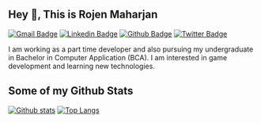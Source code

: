 ## Hey 👋, This is Rojen Maharjan
[![Gmail Badge](https://img.shields.io/badge/-maharjan.rojen11@gmail.com-c14438?style=flat&logo=Gmail&logoColor=white&link=mailto:maharjan.rojen11@gmail.com)](mailto:maharjan.rojen11@gmail.com) 
[![Linkedin Badge](https://img.shields.io/badge/-rojen11-0072b1?style=flat&logo=Linkedin&logoColor=white&link=https://www.linkedin.com/in/rojen11/)](https://www.linkedin.com/in/rojen11/) [![Github Badge](https://img.shields.io/badge/-rojen11-grey?style=flat&logo=github&logoColor=white&link=https://github.com/rojen11/)](https://www.github.com/rojen11/) [![Twitter Badge](https://img.shields.io/badge/-11rojen11-00acee?style=flat&logo=twitter&logoColor=white&link=https://twitter.com/11rojen11/)](https://www.twitter.com/11rojen11/) <p align='left'>I am working as a part time developer and also pursuing my undergraduate in Bachelor in Computer Application (BCA). I am interested in game development and learning new technologies.</p>
## Some of my Github Stats

[![Github stats](https://github-readme-stats.vercel.app/api?username=rojen11&show_icons=true&include_all_commits=true)](https://github.com/rojen11/github-readme-stats)
[![Top Langs](https://github-readme-stats.vercel.app/api/top-langs/?username=rojen11&layout=compact)](https://github.com/rojen11/github-readme-stats)
